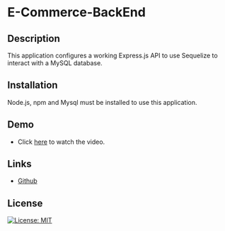 # E-Commerce-BackEnd

## Description
This application configures a working Express.js API to use Sequelize to interact with a MySQL database.

## Installation
Node.js, npm and Mysql must be installed to use this application.

## Demo


* Click [here](https://youtu.be/gYjWdJ6tQg4) to watch the video.

## Links

* [Github](https://github.com/wl0194)

## License

[![License: MIT](https://img.shields.io/badge/License-MIT-yellow.svg)](https://opensource.org/licenses/MIT)